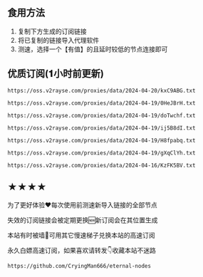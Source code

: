 ## 食用方法
1. 复制下方生成的订阅链接
2. 将已复制的链接导入代理软件
3. 测速，选择一个【有值】的且延时较低的节点连接即可

## 优质订阅(𝟏小时前更新)
```
https://oss.v2rayse.com/proxies/data/2024-04-20/kxC9ABG.txt
```
```
https://oss.v2rayse.com/proxies/data/2024-04-19/0HeJBrH.txt
```
```
https://oss.v2rayse.com/proxies/data/2024-04-19/doTwchf.txt
```
```
https://oss.v2rayse.com/proxies/data/2024-04-19/ij5B8dI.txt
```
```
https://oss.v2rayse.com/proxies/data/2024-04-19/H8fpabq.txt
```
```
https://oss.v2rayse.com/proxies/data/2024-04-19/gXqClYh.txt
```
```
https://oss.v2rayse.com/proxies/data/2024-04-16/KzFK5BV.txt
```

## ★★★★
为了更好体验❤️每次使用前测速新导入链接的全部节点

失效的订阅链接会被定期更换🆕新订阅会在其位置生成

本站有时被墙🚫可用其它慢速梯子兑换本站的高速订阅

永久白嫖高速订阅，如果喜欢请转发👇收藏本站不迷路

```https://github.com/CryingMan666/eternal-nodes```
